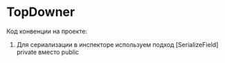# TopDowner

Код конвенции на проекте:
1) Для сериализации в инспекторе используем подход [SerializeField] private вместо public
